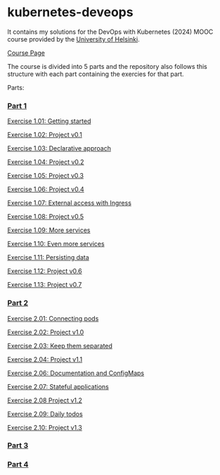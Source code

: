 # kubernetes-deveops

It contains my solutions for the DevOps with Kubernetes (2024) MOOC course provided by the [University of Helsinki](https://www.helsinki.fi/en).

[Course Page](https://devopswithkubernetes.com/)

The course is divided into 5 parts and the repository also follows this structure with each part containing the exercies for that part.

Parts:

### [Part 1](part-1/Part-1.md)

[Exercise 1.01: Getting started](part-1/Part-1.md#exercise-101-getting-started)

[Exercise 1.02: Project v0.1](part-1/Part-1.md#exercise-102-project-v01)

[Exercise 1.03: Declarative approach](part-1/Part-1.md#exercise-103-declarative-approach)

[Exercise 1.04: Project v0.2](part-1/Part-1.md#exercise-104-project-v02)

[Exercise 1.05: Project v0.3](part-1/Part-1.md#exercise-105-project-v03)

[Exercise 1.06: Project v0.4](part-1/Part-1.md#exercise-106-project-v04)

[Exercise 1.07: External access with Ingress](part-1/Part-1.md#exercise-107-external-access-with-ingress)

[Exercise 1.08: Project v0.5](part-1/Part-1.md#exercise-108-project-v05)

[Exercise 1.09: More services](part-1/Part-1.md#exercise-109-more-services)

[Exercise 1.10: Even more services](part-1/Part-1.md#exercise-110-even-more-services)

[Exercise 1.11: Persisting data](part-1/Part-1.md#exercise-111-persisting-data)

[Exercise 1.12: Project v0.6](part-1/Part-1.md#exercise-112-project-v06)

[Exercise 1.13: Project v0.7](part-1/Part-1.md#exercise-113-project-v07)

### [Part 2](part-2/Part-2.md)

[Exercise 2.01: Connecting pods](part-2/Part-2.md#exercise-201-connecting-pods)

[Exercise 2.02: Project v1.0](part-2/Part-2.md#exercise-202-project-v10)

[Exercise 2.03: Keep them separated](part-2/Part-2.md#exercise-203-keep-them-separated)

[Exercise 2.04: Project v1.1](part-2/Part-2.md#exercise-204-project-v11)

[Exercise 2.06: Documentation and ConfigMaps](part-2/Part-2.md#exercise-206-documentation-and-configmaps)

[Exercise 2.07: Stateful applications](part-2/Part-2.md#exercise-207-stateful-applications)

[Exercise 2.08 Project v1.2](part-2/Part-2.md#exercise-208-project-v12)

[Exercise 2.09: Daily todos](part-2/Part-2.md#exercise-209-daily-todos)

[Exercise 2.10: Project v1.3](part-2/Part-2.md#exercise-210-project-v13)

### [Part 3](part-3/Part-3.md)

### [Part 4](part-4/Part-4.md)
